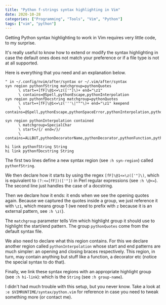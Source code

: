 ```yaml
---
title: "Python f-strings syntax highlighting in Vim"
date: 2020-10-28
categories: ["Programming", "Tools", "Vim", "Python"]
tags: ["vim", "python"]
---
```


Getting Python syntax highlighting to work in Vim requires very little code, to
my surprise.

It's really useful to know how to extend or modify the syntax highlighting in
case the default ones does not match your preference or if a file type is not
at all supported.

Here is everything that you need and an explanation below.

```vim
" in ~/.config/nvim/after/syntax or ~/.vim/after/syntax
syn region pythonfString matchgroup=pythonQuotes
      \ start=+[fF]\@1<=\z(['"]\)+ end="\z1"
      \ contains=@Spell,pythonEscape,pythonInterpolation
syn region pythonfDocstring matchgroup=pythonQuotes
      \ start=+[fF]\@1<=\z('''\|"""\)+ end="\z1" keepend
      \ contains=@Spell,pythonEscape,pythonSpaceError,pythonInterpolation,pythonDoctest

syn region pythonInterpolation contained
      \ matchgroup=SpecialChar
      \ start=/{/ end=/}/
      \ contains=ALLBUT,pythonDecoratorName,pythonDecorator,pythonFunction,pythonDoctestValue,pythonDoctest

hi link pythonfString String
hi link pythonfDocstring String
```

The first two lines define a new syntax region (see `:h syn-region`) called
`pythonfString`.

We then declare how it starts by using the regex `[fF]\@1<=\z(['"]\)`, which is
equivalent to `(?:<=[fF])(['"])` in Perl regular expressions (see `:h \@<=`). The
second line just handles the case of a docstring.

Then we declare how it ends: it ends when we see the opening quotes again.
Because we captured the quotes inside a group, we just reference it with `\z1`,
which means group 1 (we need to prefix with `z` because it is an external
pattern, see `:h \z(`).

The `matchgroup` parameter tells Vim which highlight group it should use to
highlight the start/end pattern. The group `pythonQuotes` come from the default
syntax file.

We also need to declare what this region contains. For this we declare another
region called `pythonInterpolation` whose start and end patterns are much
simpler: an opening and closing braces respectively. This region, in turn, may
contain anything but stuff like a function, a decorator etc (notice the special
syntax to do that).

Finally, we link these syntax regions with an appropriate highlight group (see
`:h hi-link`): which is the `String` (see `:h group-name`).

I didn't had much trouble with this setup, but you never know. Take a look at
`:e $VIMRUNTIME/syntax/python.vim` for reference in case you need to tweak
something more (or contact me).
